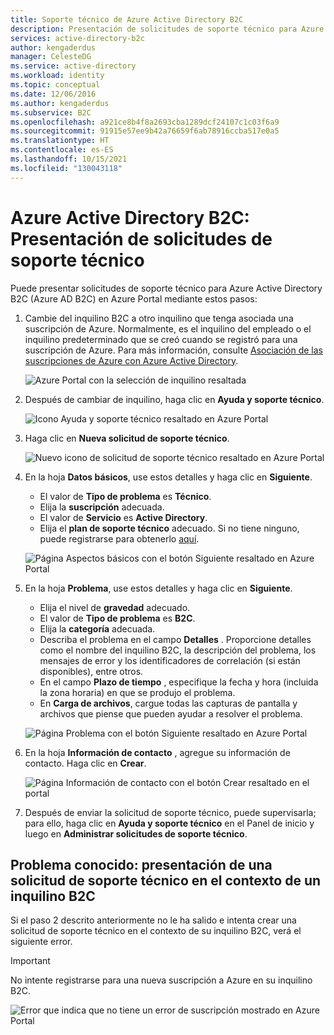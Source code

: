 ```yaml
---
title: Soporte técnico de Azure Active Directory B2C
description: Presentación de solicitudes de soporte técnico para Azure Active Directory B2C.
services: active-directory-b2c
author: kengaderdus
manager: CelesteDG
ms.service: active-directory
ms.workload: identity
ms.topic: conceptual
ms.date: 12/06/2016
ms.author: kengaderdus
ms.subservice: B2C
ms.openlocfilehash: a921ce8b4f8a2693cba1289dcf24107c1c03f6a9
ms.sourcegitcommit: 91915e57ee9b42a76659f6ab78916ccba517e0a5
ms.translationtype: HT
ms.contentlocale: es-ES
ms.lasthandoff: 10/15/2021
ms.locfileid: "130043118"
---
```

# <a name="azure-active-directory-b2c-file-support-requests"></a>Azure Active Directory B2C: Presentación de solicitudes de soporte técnico
Puede presentar solicitudes de soporte técnico para Azure Active Directory B2C (Azure AD B2C) en Azure Portal mediante estos pasos:

1. Cambie del inquilino B2C a otro inquilino que tenga asociada una suscripción de Azure. Normalmente, es el inquilino del empleado o el inquilino predeterminado que se creó cuando se registró para una suscripción de Azure. Para más información, consulte [Asociación de las suscripciones de Azure con Azure Active Directory](../active-directory/fundamentals/active-directory-how-subscriptions-associated-directory.md).

    ![Azure Portal con la selección de inquilino resaltada](./media/support-options/support-switch-dir.png)

1. Después de cambiar de inquilino, haga clic en **Ayuda y soporte técnico**.

    ![Icono Ayuda y soporte técnico resaltado en Azure Portal](./media/support-options/support-support.png)

1. Haga clic en **Nueva solicitud de soporte técnico**.

    ![Nuevo icono de solicitud de soporte técnico resaltado en Azure Portal](./media/support-options/support-new.png)

1. En la hoja **Datos básicos**, use estos detalles y haga clic en **Siguiente**.

    * El valor de **Tipo de problema** es **Técnico**.
    * Elija la **suscripción** adecuada.
    * El valor de **Servicio** es **Active Directory**.
    * Elija el **plan de soporte técnico** adecuado. Si no tiene ninguno, puede registrarse para obtenerlo [aquí](https://azure.microsoft.com/support/plans/).

     ![Página Aspectos básicos con el botón Siguiente resaltado en Azure Portal](./media/support-options/support-basics.png)

1. En la hoja **Problema**, use estos detalles y haga clic en **Siguiente**.

    * Elija el nivel de **gravedad** adecuado.
    * El valor de **Tipo de problema** es **B2C**.
    * Elija la **categoría** adecuada.
    * Describa el problema en el campo **Detalles** . Proporcione detalles como el nombre del inquilino B2C, la descripción del problema, los mensajes de error y los identificadores de correlación (si están disponibles), entre otros.
    * En el campo **Plazo de tiempo** , especifique la fecha y hora (incluida la zona horaria) en que se produjo el problema.
    * En **Carga de archivos**, cargue todas las capturas de pantalla y archivos que piense que pueden ayudar a resolver el problema.

     ![Página Problema con el botón Siguiente resaltado en Azure Portal](./media/support-options/support-problem.png)

1. En la hoja **Información de contacto** , agregue su información de contacto. Haga clic en **Crear**.

    ![Página Información de contacto con el botón Crear resaltado en el portal](./media/support-options/support-contact.png)

1. Después de enviar la solicitud de soporte técnico, puede supervisarla; para ello, haga clic en **Ayuda y soporte técnico** en el Panel de inicio y luego en **Administrar solicitudes de soporte técnico**.

## <a name="known-issue-filing-a-support-request-in-the-context-of-a-b2c-tenant"></a>Problema conocido: presentación de una solicitud de soporte técnico en el contexto de un inquilino B2C

Si el paso 2 descrito anteriormente no le ha salido e intenta crear una solicitud de soporte técnico en el contexto de su inquilino B2C, verá el siguiente error.

> [!IMPORTANT]
> No intente registrarse para una nueva suscripción a Azure en su inquilino B2C.

![Error que indica que no tiene un error de suscripción mostrado en Azure Portal](./media/support-options/support-no-sub.png)
